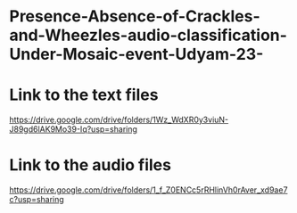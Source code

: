 # Presence-Absence-of-Crackles-and-Wheezles-audio-classification-Under-Mosaic-event-Udyam-23-
# Link to the text files 
https://drive.google.com/drive/folders/1Wz_WdXR0y3viuN-J89gd6lAK9Mo39-Iq?usp=sharing
# Link to the audio files
https://drive.google.com/drive/folders/1_f_Z0ENCc5rRHlinVh0rAver_xd9ae7c?usp=sharing

